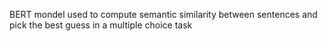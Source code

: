 BERT mondel used to compute semantic similarity between sentences and pick the best guess in a multiple choice task
